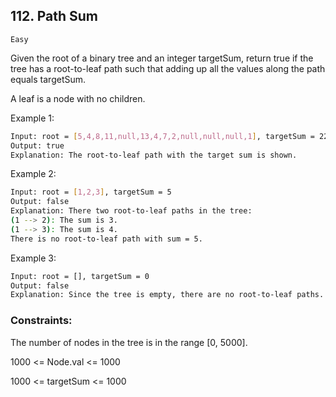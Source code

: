 ## 112. Path Sum
`Easy`


Given the root of a binary tree and an integer targetSum, return true if the tree has a root-to-leaf path such that adding up all the values along the path equals targetSum.

A leaf is a node with no children.

 

Example 1:

```sh
Input: root = [5,4,8,11,null,13,4,7,2,null,null,null,1], targetSum = 22
Output: true
Explanation: The root-to-leaf path with the target sum is shown.
```
Example 2:

```sh
Input: root = [1,2,3], targetSum = 5
Output: false
Explanation: There two root-to-leaf paths in the tree:
(1 --> 2): The sum is 3.
(1 --> 3): The sum is 4.
There is no root-to-leaf path with sum = 5.
```

Example 3:
```sh
Input: root = [], targetSum = 0
Output: false
Explanation: Since the tree is empty, there are no root-to-leaf paths.
 ```

### Constraints:

The number of nodes in the tree is in the range [0, 5000].

1000 <= Node.val <= 1000

1000 <= targetSum <= 1000
